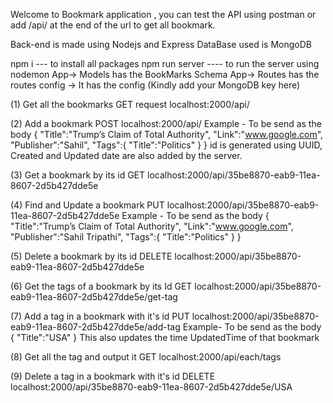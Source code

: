 Welcome to Bookmark application , you can test the API using postman or add /api/ at the end of the url to get all bookmark.

Back-end is made using Nodejs and Express
DataBase used is MongoDB

npm i --- to install all packages
npm run server ---- to run the server using nodemon
App-> Models has the BookMarks Schema
App-> Routes has the routes
config -> It has the config (Kindly add your MongoDB key here)

(1) Get all the bookmarks
GET request
localhost:2000/api/

(2) Add a bookmark
POST
localhost:2000/api/
Example - To be send as the body
{
"Title":"Trump’s Claim of Total Authority",
"Link":"www.google.com",
"Publisher":"Sahil",
"Tags":{
"Title":"Politics"
}
}
id is generated using UUID,
Created and Updated date are also added by the server.

(3) Get a bookmark by its id
GET
localhost:2000/api/35be8870-eab9-11ea-8607-2d5b427dde5e

(4) Find and Update a bookmark
PUT
localhost:2000/api/35be8870-eab9-11ea-8607-2d5b427dde5e
Example - To be send as the body
{
"Title":"Trump’s Claim of Total Authority",
"Link":"www.google.com",
"Publisher":"Sahil Tripathi",
"Tags":{
"Title":"Politics"
}
}

(5) Delete a bookmark by its id
DELETE
localhost:2000/api/35be8870-eab9-11ea-8607-2d5b427dde5e

(6) Get the tags of a bookmark by its Id
GET
localhost:2000/api/35be8870-eab9-11ea-8607-2d5b427dde5e/get-tag

(7) Add a tag in a bookmark with it's id
PUT
localhost:2000/api/35be8870-eab9-11ea-8607-2d5b427dde5e/add-tag
Example- To be send as the body
{
"Title":"USA"
}
This also updates the time UpdatedTime of that bookmark

(8) Get all the tag and output it
GET
localhost:2000/api/each/tags

(9) Delete a tag in a bookmark with it's id
DELETE
localhost:2000/api/35be8870-eab9-11ea-8607-2d5b427dde5e/USA
